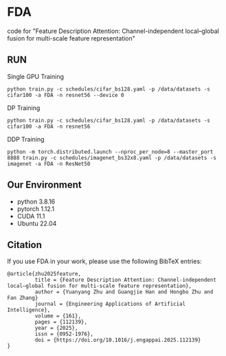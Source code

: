 # FDA
code for "Feature Description Attention: Channel-independent local–global fusion for multi-scale feature representation"

## RUN
Single GPU Training
```
python train.py -c schedules/cifar_bs128.yaml -p /data/datasets -s cifar100 -a FDA -n resnet56 --device 0
```

DP Training
```
python train.py -c schedules/cifar_bs128.yaml -p /data/datasets -s cifar100 -a FDA -n resnet56
```

DDP Training
```
python -m torch.distributed.launch --nproc_per_node=8 --master_port 8888 train.py -c schedules/imagenet_bs32x8.yaml -p /data/datasets -s imagenet -a FDA -n ResNet50
```

## Our Environment
- python 3.8.16
- pytorch 1.12.1
- CUDA 11.1
- Ubuntu 22.04


## Citation
If you use FDA in your work, please use the following BibTeX entries:
```
@article{zhu2025feature,
         title = {Feature Description Attention: Channel-independent local–global fusion for multi-scale feature representation},
         author = {Yuanyang Zhu and Guangjie Han and Hongbo Zhu and Fan Zhang}
         journal = {Engineering Applications of Artificial Intelligence},
         volume = {161},
         pages = {112139},
         year = {2025},
         issn = {0952-1976},
         doi = {https://doi.org/10.1016/j.engappai.2025.112139}
}
```
